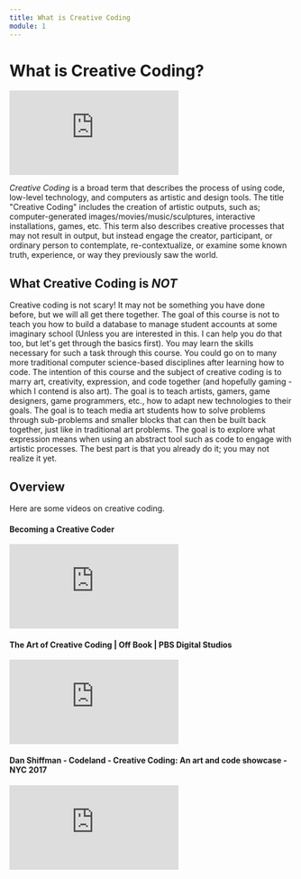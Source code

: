 ```yaml
---
title: What is Creative Coding
module: 1
---
```


# What is Creative Coding?

<div class="embed-responsive embed-responsive-16by9"><iframe class="embed-responsive-item" src="https://www.youtube.com/embed/6W-cvH44mVo" frameborder="0" allowfullscreen></iframe></div>

*Creative Coding* is a broad term that describes the process of using code, low-level technology, and computers as artistic and design tools. The title "Creative Coding" includes the creation of artistic outputs, such as; computer-generated images/movies/music/sculptures, interactive installations, games, etc. This term also describes creative processes that may not result in output, but instead engage the creator, participant, or ordinary person to contemplate, re-contextualize, or examine some known truth, experience, or way they previously saw the world.

## What Creative Coding is *NOT*

Creative coding is not scary! It may not be something you have done before, but we will all get there together. The goal of this course is not to teach you how to build a database to manage student accounts at some imaginary school (Unless you are interested in this. I can help you do that too, but let's get through the basics first). You may learn the skills necessary for such a task through this course. You could go on to many more traditional computer science-based disciplines after learning how to code. The intention of this course and the subject of creative coding is to marry art, creativity, expression, and code together (and hopefully gaming - which I contend is also art). The goal is to teach artists, gamers, game designers, game programmers, etc., how to adapt new technologies to their goals. The goal is to teach media art students how to solve problems through sub-problems and smaller blocks that can then be built back together, just like in traditional art problems. The goal is to explore what expression means when using an abstract tool such as code to engage with artistic processes.  The best part is that you already do it; you may not realize it yet.


## Overview

Here are some videos on creative coding.

#### Becoming a Creative Coder

<div class="embed-responsive embed-responsive-16by9"><iframe class="embed-responsive-item" src="https://www.youtube.com/embed/NtP1cxxqGos" frameborder="0" allowfullscreen></iframe></div>

#### The Art of Creative Coding | Off Book | PBS Digital Studios

<div class="embed-responsive embed-responsive-16by9"><iframe class="embed-responsive-item" src="https://www.youtube.com/embed/eBV14-3LT-g" frameborder="0" allowfullscreen></iframe></div>

#### Dan Shiffman - Codeland - Creative Coding: An art and code showcase - NYC 2017

<div class="embed-responsive embed-responsive-16by9"><iframe class="embed-responsive-item" src="https://www.youtube.com/embed/68JUaszsvmU" frameborder="0" allowfullscreen></iframe></div>
